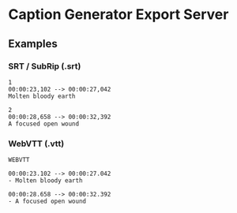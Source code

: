 # Caption Generator Export Server

## Examples

### SRT / SubRip (.srt)

```plain
1
00:00:23,102 --> 00:00:27,042
Molten bloody earth

2
00:00:28,658 --> 00:00:32,392
A focused open wound
```


### WebVTT (.vtt)

```plain
WEBVTT

00:00:23.102 --> 00:00:27.042
- Molten bloody earth

00:00:28.658 --> 00:00:32.392
- A focused open wound
```
